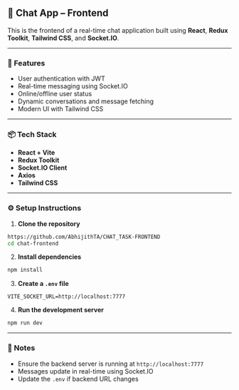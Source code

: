

## 💬 Chat App – Frontend

This is the frontend of a real-time chat application built using **React**, **Redux Toolkit**, **Tailwind CSS**, and **Socket.IO**.

---

### 🚀 Features

* User authentication with JWT
* Real-time messaging using Socket.IO
* Online/offline user status
* Dynamic conversations and message fetching
* Modern UI with Tailwind CSS

---

### 📦 Tech Stack

* **React + Vite**
* **Redux Toolkit**
* **Socket.IO Client**
* **Axios**
* **Tailwind CSS**

---

### ⚙️ Setup Instructions

1. **Clone the repository**

```bash
https://github.com/AbhijithTA/CHAT_TASK-FRONTEND
cd chat-frontend
```

2. **Install dependencies**

```bash
npm install
```

3. **Create a `.env` file**

```env
VITE_SOCKET_URL=http://localhost:7777
```

4. **Run the development server**

```bash
npm run dev
```


---

### 🧠 Notes

* Ensure the backend server is running at `http://localhost:7777`
* Messages update in real-time using Socket.IO
* Update the `.env` if backend URL changes



